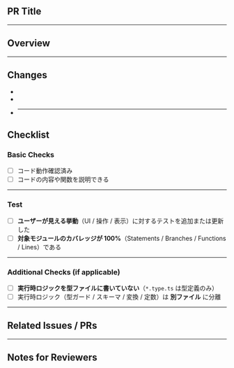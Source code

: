 ## PR Title

<!-- 例：Phase0-3, 初期レイアウト -->

---

## Overview

<!-- この PR の目的・背景を簡潔に記載 -->

---

## Changes

<!-- 変更内容を箇条書きで -->

-
-
- ***

## Checklist

### Basic Checks

- [ ] コード動作確認済み
- [ ] コードの内容や関数を説明できる

---

### Test

- [ ] **ユーザーが見える挙動**（UI / 操作 / 表示）に対するテストを追加または更新した
- [ ] **対象モジュールのカバレッジが 100%**（Statements / Branches / Functions / Lines）である  
       <!-- 対象は本 PR で追加・変更した実行時ロジック -->

---

### Additional Checks (if applicable)

- [ ] **実行時ロジックを型ファイルに書いていない**（`*.type.ts` は型定義のみ）
- [ ] 実行時ロジック（型ガード / スキーマ / 変換 / 定数）は **別ファイル** に分離  
       <!-- 例：`*.guard.ts` / `*.schema.ts` / `*.mapper.ts` / `*.const.ts` -->

---

## Related Issues / PRs

<!-- 関連する Issue や他の PR があれば記載 -->

---

## Notes for Reviewers

<!-- 分からなかった箇所・質問など -->

